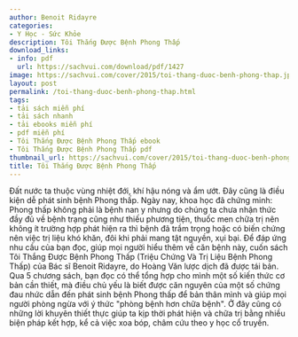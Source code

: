 ```yaml
---
author: Benoit Ridayre
categories:
- Y Học - Sức Khỏe
description: Tôi Thắng Được Bệnh Phong Thấp
download_links:
- info: pdf
  url: https://sachvui.com/download/pdf/1427
image: https://sachvui.com/cover/2015/toi-thang-duoc-benh-phong-thap.jpg
layout: post
permalink: /toi-thang-duoc-benh-phong-thap.html
tags:
- tải sách miễn phí
- tải sách nhanh
- tải ebooks miễn phí
- pdf miễn phí
- Tôi Thắng Được Bệnh Phong Thấp ebook
- Tôi Thắng Được Bệnh Phong Thấp pdf
thumbnail_url: https://sachvui.com/cover/2015/toi-thang-duoc-benh-phong-thap.jpg
title: Tôi Thắng Được Bệnh Phong Thấp
---
```


 <div class="item-desc text-justify"> Đất nước ta thuộc vùng nhiệt đới, khí hậu nóng và ẩm ướt. Đây cũng là điều kiện dễ phát sinh bệnh Phong thấp. Ngày nay, khoa học đã chứng minh: Phong thấp không phải là bệnh nan y nhưng do chúng ta chưa nhận thức đầy đủ về bệnh trạng cũng như thiếu phương tiện, thuốc men chữa trị nên không ít trường hợp phát hiện ra thì bệnh đã trầm trọng hoặc có biến chứng nên việc trị liệu khó khăn, đôi khi phải mang tật nguyền, xụi bại. Để đáp ứng nhu cầu của bạn đọc, giúp mọi người hiểu thêm về căn bệnh này, cuốn sách Tôi Thắng Được Bệnh Phong Thấp (Triệu Chứng Và Trị Liệu Bệnh Phong Thấp) của Bác sĩ Benoit Ridayre, do Hoàng Văn lược dịch đã được tái bản. Qua 5 chương sách, bạn đọc có thể tổng hợp cho mình một số kiến thức cơ bản cần thiết, mà điều chủ yếu là biết được căn nguyên của một số chứng đau nhức dẫn đến phát sinh bệnh Phong thấp để bản thân mình và giúp mọi người phòng ngừa với ý thức "phòng bệnh hơn chữa bệnh". Ở đây cũng có những lời khuyên thiết thực giúp ta kịp thời phát hiện và chữa trị bằng nhiều biện pháp kết hợp, kể cả việc xoa bóp, châm cứu theo y học cổ truyền. </div>